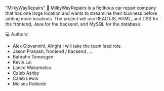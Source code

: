 "MilkyWayRepairs" 🚀
MilkyWayRepairs is a fictitious car repair company that has one large location and wants to streamline their business before adding more locations.
The project will use REACTJS, HTML, and CSS for the frontend, Java for the backend, and MySQL for the database.

💻 Authors: 
- Alex Giovannini, Alright I will take the team lead role.
- Jason Prakash, frontend / backend , ...
- Bahrahn Temesgen
- Kevin Lai
- Lance Wakamatsu
- Caleb Ashby
- Caleb Lewis
- Moises Robledo